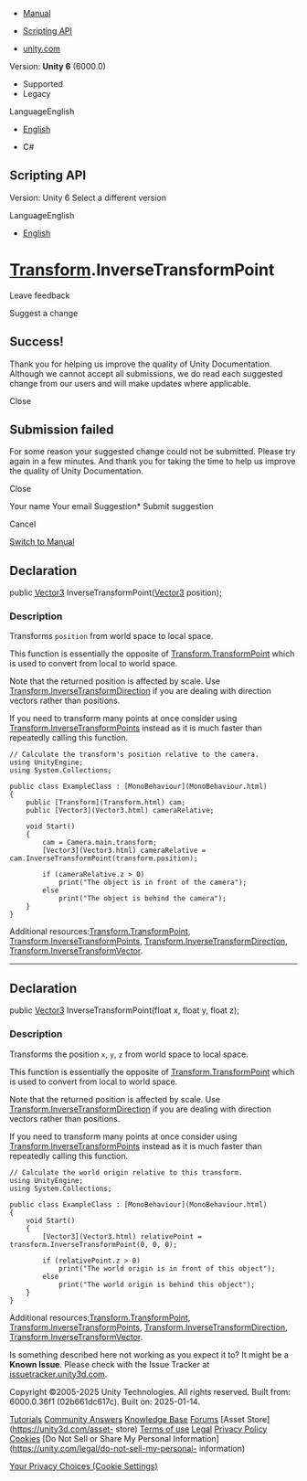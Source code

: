 [ ]()

  * [Manual](../Manual/index.html)
  * [Scripting API](../ScriptReference/index.html)

  * [unity.com](https://unity.com/)

Version: **Unity 6** (6000.0)

  * Supported
  * Legacy

LanguageEnglish

  * [English]()

  * C#

[ ](https://docs.unity3d.com)

## Scripting API

Version: Unity 6 Select a different version

LanguageEnglish

  * [English]()

#  [Transform](Transform.html).InverseTransformPoint

Leave feedback

Suggest a change

## Success!

Thank you for helping us improve the quality of Unity Documentation. Although
we cannot accept all submissions, we do read each suggested change from our
users and will make updates where applicable.

Close

## Submission failed

For some reason your suggested change could not be submitted. Please <a>try
again</a> in a few minutes. And thank you for taking the time to help us
improve the quality of Unity Documentation.

Close

Your name Your email Suggestion* Submit suggestion

Cancel

[Switch to Manual](../Manual/class-Transform.html "Go to Transform Component
in the Manual")

## Declaration

public [Vector3](Vector3.html) InverseTransformPoint([Vector3](Vector3.html)
position);

### Description

Transforms `position` from world space to local space.

This function is essentially the opposite of
[Transform.TransformPoint](Transform.TransformPoint.html) which is used to
convert from local to world space.  
  
Note that the returned position is affected by scale. Use
[Transform.InverseTransformDirection](Transform.InverseTransformDirection.html)
if you are dealing with direction vectors rather than positions.  
  
If you need to transform many points at once consider using
[Transform.InverseTransformPoints](Transform.InverseTransformPoints.html)
instead as it is much faster than repeatedly calling this function.

    
    
    // Calculate the transform's position relative to the camera.
    using UnityEngine;
    using System.Collections;  
      
    public class ExampleClass : [MonoBehaviour](MonoBehaviour.html)
    {
        public [Transform](Transform.html) cam;
        public [Vector3](Vector3.html) cameraRelative;  
      
        void Start()
        {
            cam = Camera.main.transform;
            [Vector3](Vector3.html) cameraRelative = cam.InverseTransformPoint(transform.position);  
      
            if (cameraRelative.z > 0)
                print("The object is in front of the camera");
            else
                print("The object is behind the camera");
        }
    }
    

Additional
resources:[Transform.TransformPoint](Transform.TransformPoint.html),
[Transform.InverseTransformPoints](Transform.InverseTransformPoints.html),
[Transform.InverseTransformDirection](Transform.InverseTransformDirection.html),
[Transform.InverseTransformVector](Transform.InverseTransformVector.html).

* * *

## Declaration

public [Vector3](Vector3.html) InverseTransformPoint(float x, float y, float
z);

### Description

Transforms the position `x`, `y`, `z` from world space to local space.

This function is essentially the opposite of
[Transform.TransformPoint](Transform.TransformPoint.html) which is used to
convert from local to world space.  
  
Note that the returned position is affected by scale. Use
[Transform.InverseTransformDirection](Transform.InverseTransformDirection.html)
if you are dealing with direction vectors rather than positions.  
  
If you need to transform many points at once consider using
[Transform.InverseTransformPoints](Transform.InverseTransformPoints.html)
instead as it is much faster than repeatedly calling this function.

    
    
    // Calculate the world origin relative to this transform.
    using UnityEngine;
    using System.Collections;  
      
    public class ExampleClass : [MonoBehaviour](MonoBehaviour.html)
    {
        void Start()
        {
            [Vector3](Vector3.html) relativePoint = transform.InverseTransformPoint(0, 0, 0);  
      
            if (relativePoint.z > 0)
                print("The world origin is in front of this object");
            else
                print("The world origin is behind this object");
        }
    }
    

Additional
resources:[Transform.TransformPoint](Transform.TransformPoint.html),
[Transform.InverseTransformPoints](Transform.InverseTransformPoints.html),
[Transform.InverseTransformDirection](Transform.InverseTransformDirection.html),
[Transform.InverseTransformVector](Transform.InverseTransformVector.html).

Is something described here not working as you expect it to? It might be a
**Known Issue**. Please check with the Issue Tracker at
[issuetracker.unity3d.com](https://issuetracker.unity3d.com).

Copyright ©2005-2025 Unity Technologies. All rights reserved. Built from:
6000.0.36f1 (02b661dc617c). Built on: 2025-01-14.

[Tutorials](https://unity3d.com/learn) [Community
Answers](https://answers.unity3d.com) [Knowledge
Base](https://support.unity3d.com/hc/en-us)
[Forums](https://forum.unity3d.com) [Asset Store](https://unity3d.com/asset-
store) [Terms of use](https://docs.unity3d.com/Manual/TermsOfUse.html)
[Legal](https://unity.com/legal) [Privacy
Policy](https://unity.com/legal/privacy-policy)
[Cookies](https://unity.com/legal/cookie-policy) [Do Not Sell or Share My
Personal Information](https://unity.com/legal/do-not-sell-my-personal-
information)

[Your Privacy Choices (Cookie Settings)](javascript:void\(0\);)

